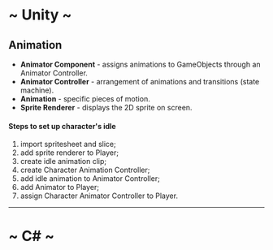 # ~ Unity ~
## Animation
* __Animator Component__ - assigns animations to GameObjects through an Animator Controller.
* __Animator Controller__ - arrangement of animations and transitions (state machine).
* __Animation__ - specific pieces of motion.
* __Sprite Renderer__ - displays the 2D sprite on screen.

#### Steps to set up character's idle
1. import spritesheet and slice;
2. add sprite renderer to Player;
3. create idle animation clip;
4. create Character Animation Controller;
5. add idle animation to Animator Controller;
6. add Animator to Player;
7. assign Character Animator Controller to Player.
***
# ~ C# ~